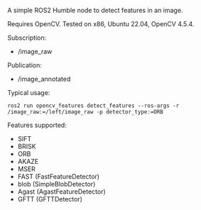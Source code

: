 A simple ROS2 Humble node to detect features in an image.

Requires OpenCV. Tested on x86, Ubuntu 22.04, OpenCV 4.5.4.

Subscription:
* /image_raw

Publication:
* /image_annotated

Typical usage:
~~~
ros2 run opencv_features detect_features --ros-args -r /image_raw:=/left/image_raw -p detector_type:=ORB
~~~

Features supported:
* SIFT
* BRISK
* ORB
* AKAZE
* MSER
* FAST (FastFeatureDetector)
* blob (SimpleBlobDetector)
* Agast (AgastFeatureDetector)
* GFTT (GFTTDetector)
